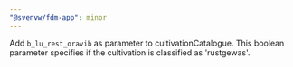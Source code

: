 ```yaml
---
"@svenvw/fdm-app": minor
---
```


Add `b_lu_rest_oravib` as parameter to cultivationCatalogue. This boolean parameter specifies if the cultivation is classified as 'rustgewas'.
